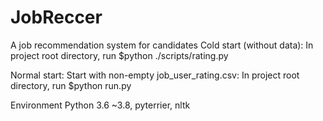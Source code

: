 # JobReccer
A job recommendation system for candidates
Cold start (without data): 
In project root directory, run $python ./scripts/rating.py

Normal start:
Start with non-empty job_user_rating.csv:
In project root directory, run $python run.py


Environment 
Python 3.6 ~3.8, 
pyterrier,
nltk
